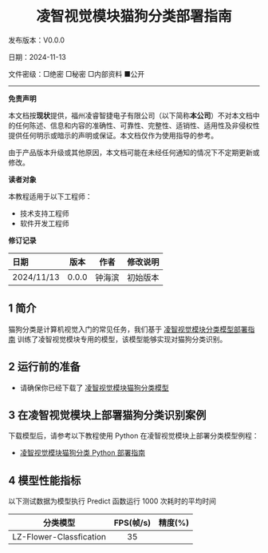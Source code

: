 <h1 align="center">凌智视觉模块猫狗分类部署指南</h1>

发布版本：V0.0.0

日期：2024-11-13

文件密级：□绝密 □秘密 □内部资料 ■公开  

---

**免责声明**  

本文档按**现状**提供，福州凌睿智捷电子有限公司（以下简称**本公司**）不对本文档中的任何陈述、信息和内容的准确性、可靠性、完整性、适销性、适用性及非侵权性提供任何明示或暗示的声明或保证。本文档仅作为使用指导的参考。  

由于产品版本升级或其他原因，本文档可能在未经任何通知的情况下不定期更新或修改。  

**读者对象**  

本教程适用于以下工程师：  

- 技术支持工程师  
- 软件开发工程师  

**修订记录**  

| **日期**   | **版本** | **作者** | **修改说明** |
| :--------- | -------- | -------- | ------------ |
| 2024/11/13 | 0.0.0    | 钟海滨     | 初始版本     |

## 1 简介

猫狗分类是计算机视觉入门的常见任务，我们基于 [凌智视觉模块分类模型部署指南](../../vision/classification) 训练了凌智视觉模块专用的模型，该模型能够实现对猫狗分类识别。

## 2 运行前的准备

- 请确保你已经下载了 [凌智视觉模块猫狗分类模型](https://gitee.com/LockzhinerAI/LockzhinerVisionModule/releases/download/v0.0.2/LZ-Dog-and-Cat-classfication.rknn)

## 3 在凌智视觉模块上部署猫狗分类识别案例

下载模型后，请参考以下教程使用 Python 在凌智视觉模块上部署分类模型例程：

- [凌智视觉模块猫狗分类 Python 部署指南](./python)

## 4 模型性能指标

以下测试数据为模型执行 Predict 函数运行 1000 次耗时的平均时间

| 分类模型 | FPS(帧/s) | 精度(%) |
|:-------:|:----:|:----:|
|LZ-Flower-Classfication|35||
